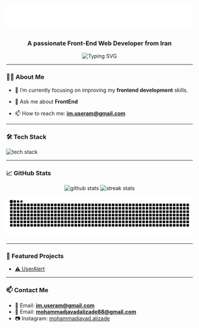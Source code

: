 <h1 align="center">
  <img src="https://github.com/MamadjavadAlizade/mamadjavadalizade/blob/main/name.svg" alt="Hi, I'm Mohammadjavad" />
</h1>


<!-- <h1 align="center">Hi 👋, I'm MohammadJavad Alizade</h1> -->
<h3 align="center">A passionate Front-End Web Developer from Iran</h3>

<p align="center">
  <img src="https://readme-typing-svg.herokuapp.com?font=Fira+Code&size=22&duration=4000&pause=1000&center=true&vCenter=true&width=435&lines=Frontend+Developer;HTML+%7C+CSS+%7C+JavaScript+%7C+jQuery;Living+in+Mazandaran%2C+Iran" alt="Typing SVG" />
</p>

---

### 🧑‍💻 About Me

- 🌱 I’m currently focusing on improving my **frontend development** skills.

- 💬 Ask me about **FrontEnd**

- 📫 How to reach me: **im.useram@gmail.com**

---

### 🛠️ Tech Stack

<p align="left">
  <img src="https://skillicons.dev/icons?i=html,css,bootstrap,tailwind,scss,js,jquery,php,git,github,vscode" alt="tech stack" />
</p>

---

### 📈 GitHub Stats

<p align="center">
  <img src="https://github-readme-stats.vercel.app/api?username=MamadjavadAlizade&show_icons=true&theme=transparent&hide_border=true&text_color='#36bcf7'" alt="github stats" />
  <img src="https://github-readme-streak-stats.herokuapp.com/?user=MamadjavadAlizade&theme=transparent&hide_border=true&text_color='#36bcf7'" alt="streak stats" />
</p>
<p align="center">
<!--   <img src="https://github-readme-activity-graph.vercel.app/graph?username=MamadjavadAlizade&theme=tokyo-night&hide_border=true&hide_title=true&bg_color='#0d1117'" alt="activity graph" /> -->
  <img src="https://github.com/MamadjavadAlizade/mamadjavadalizade/blob/output/github-contribution-grid-snake-dark.svg" alt="github-snake" />
</p>


---

### 📌 Featured Projects

- [⚠️ UserAlert](https://github.com/MamadjavadAlizade/UserAlert)

---

### 📫 Contact Me


- 📧 Email: **im.useram@gmail.com**
- 📧 Email: **mohammadjavadalizade88@gmail.com**
- 📷 Instagram: [mohammadjavad.alizade](https://www.instagram.com/mamadjavad.alizade/)

